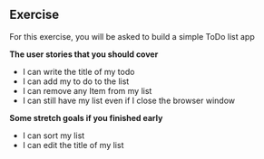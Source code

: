 ## Exercise

For this exercise, you will be asked to build a simple ToDo list app

**The user stories that you should cover** 
- I can write the title of my todo 
- I can add my to do to the list 
- I can remove any Item from my list
- I can still have my list even if I close the browser window 

**Some stretch goals if you finished early**
- I can sort my list 
- I can edit the title of my list 
